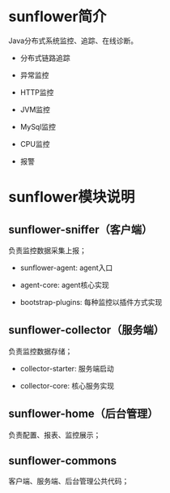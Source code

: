 # sunflower简介

Java分布式系统监控、追踪、在线诊断。

- 分布式链路追踪

- 异常监控

- HTTP监控

- JVM监控

- MySql监控

- CPU监控

- 报警

# sunflower模块说明

## sunflower-sniffer（客户端）

负责监控数据采集上报；

- sunflower-agent: agent入口

- agent-core: agent核心实现

- bootstrap-plugins: 每种监控以插件方式实现

## sunflower-collector（服务端）

负责监控数据存储；

- collector-starter: 服务端启动

- collector-core: 核心服务实现

## sunflower-home（后台管理）

负责配置、报表、监控展示；

## sunflower-commons

客户端、服务端、后台管理公共代码；
